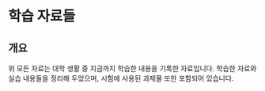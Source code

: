 # 학습 자료들
## 개요
위 모든 자료는 대학 생활 중 지금까지 학습한 내용을 기록한 자료입니다. 학습한 자료와 실습 내용들을 정리해 두었으며, 시험에 사용된 과제물 또한 포함되어 있습니다.
